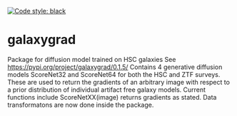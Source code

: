 [![Code style: black](https://img.shields.io/badge/code%20style-black-000000.svg)](https://github.com/psf/black)
# galaxygrad
Package for diffusion model trained on HSC galaxies
See https://pypi.org/project/galaxygrad/0.1.5/
Contains 4 generative diffusion models ScoreNet32 and ScoreNet64 for both the HSC and ZTF surveys. These are used to return the gradients of an arbitrary image with respect to a prior distribution of individual artifact free galaxy models. Current functions include ScoreNetXX(image) returns gradients as stated. Data transformatons are now done inside the package.
